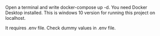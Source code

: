 Open a terminal and write docker-compose up -d. You need Docker Desktop installed. This is windows 10 version 
for running this project on localhost. 

It requires .env file. Check dummy values in .env file.